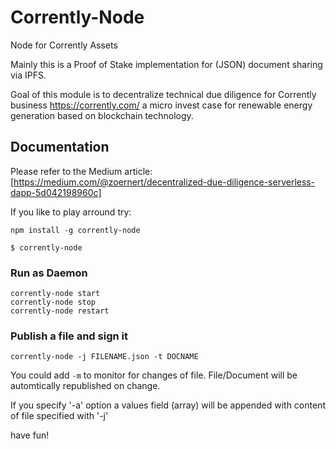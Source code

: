 # Corrently-Node
Node for Corrently Assets

Mainly this is a Proof of Stake implementation for (JSON) document sharing via IPFS.

Goal of this module is to decentralize technical due diligence for Corrently business https://corrently.com/ a micro invest case for renewable energy generation based on blockchain technology.

## Documentation
Please refer to the Medium article: [https://medium.com/@zoernert/decentralized-due-diligence-serverless-dapp-5d042198960c]

If you like to play arround try:

```cli
npm install -g corrently-node

$ corrently-node
```

### Run as Daemon
```
corrently-node start
corrently-node stop
corrently-node restart
```

### Publish a file and sign it
```
corrently-node -j FILENAME.json -t DOCNAME
```

You could add `-m` to monitor for changes of file. File/Document will be automtically republished on change.

If you specify '-a' option a values field (array) will be appended with content of file specified with '-j'

have fun!
